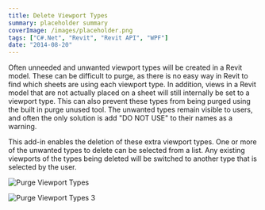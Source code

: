 ```yaml
---
title: Delete Viewport Types
summary: placeholder summary
coverImage: /images/placeholder.png
tags: ["C#.Net", "Revit", "Revit API", "WPF"]
date: "2014-08-20"
---
```


Often unneeded and unwanted viewport types will be created in a Revit model. These can be difficult to purge, as there is no easy way in Revit to find which sheets are using each viewport type. In addition, views in a Revit model that are not actually placed on a sheet will still internally be set to a viewport type. This can also prevent these types from being purged using the built in purge unused tool. The unwanted types remain visible to users, and often the only solution is add "DO NOT USE" to their names as a warning.

This add-in enables the deletion of these extra viewport types. One or more of the unwanted types to delete can be selected from a list. Any existing viewports of the types being deleted will be switched to another type that is selected by the user.

![Purge Viewport Types](Purge-Viewport-Types.png)

![Purge Viewport Types 3](Purge-Viewport-Types-3.png)
